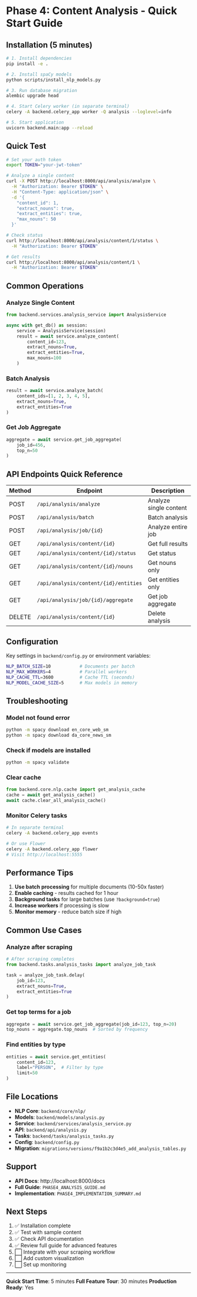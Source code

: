 # Phase 4: Content Analysis - Quick Start Guide

## Installation (5 minutes)

```bash
# 1. Install dependencies
pip install -e .

# 2. Install spaCy models
python scripts/install_nlp_models.py

# 3. Run database migration
alembic upgrade head

# 4. Start Celery worker (in separate terminal)
celery -A backend.celery_app worker -Q analysis --loglevel=info

# 5. Start application
uvicorn backend.main:app --reload
```

## Quick Test

```bash
# Set your auth token
export TOKEN="your-jwt-token"

# Analyze a single content
curl -X POST http://localhost:8000/api/analysis/analyze \
  -H "Authorization: Bearer $TOKEN" \
  -H "Content-Type: application/json" \
  -d '{
    "content_id": 1,
    "extract_nouns": true,
    "extract_entities": true,
    "max_nouns": 50
  }'

# Check status
curl http://localhost:8000/api/analysis/content/1/status \
  -H "Authorization: Bearer $TOKEN"

# Get results
curl http://localhost:8000/api/analysis/content/1 \
  -H "Authorization: Bearer $TOKEN"
```

## Common Operations

### Analyze Single Content

```python
from backend.services.analysis_service import AnalysisService

async with get_db() as session:
    service = AnalysisService(session)
    result = await service.analyze_content(
        content_id=123,
        extract_nouns=True,
        extract_entities=True,
        max_nouns=100
    )
```

### Batch Analysis

```python
result = await service.analyze_batch(
    content_ids=[1, 2, 3, 4, 5],
    extract_nouns=True,
    extract_entities=True
)
```

### Get Job Aggregate

```python
aggregate = await service.get_job_aggregate(
    job_id=456,
    top_n=50
)
```

## API Endpoints Quick Reference

| Method | Endpoint | Description |
|--------|----------|-------------|
| POST | `/api/analysis/analyze` | Analyze single content |
| POST | `/api/analysis/batch` | Batch analysis |
| POST | `/api/analysis/job/{id}` | Analyze entire job |
| GET | `/api/analysis/content/{id}` | Get full results |
| GET | `/api/analysis/content/{id}/status` | Get status |
| GET | `/api/analysis/content/{id}/nouns` | Get nouns only |
| GET | `/api/analysis/content/{id}/entities` | Get entities only |
| GET | `/api/analysis/job/{id}/aggregate` | Get job aggregate |
| DELETE | `/api/analysis/content/{id}` | Delete analysis |

## Configuration

Key settings in `backend/config.py` or environment variables:

```bash
NLP_BATCH_SIZE=10           # Documents per batch
NLP_MAX_WORKERS=4           # Parallel workers
NLP_CACHE_TTL=3600          # Cache TTL (seconds)
NLP_MODEL_CACHE_SIZE=5      # Max models in memory
```

## Troubleshooting

### Model not found error

```bash
python -m spacy download en_core_web_sm
python -m spacy download da_core_news_sm
```

### Check if models are installed

```bash
python -m spacy validate
```

### Clear cache

```python
from backend.core.nlp.cache import get_analysis_cache
cache = await get_analysis_cache()
await cache.clear_all_analysis_cache()
```

### Monitor Celery tasks

```bash
# In separate terminal
celery -A backend.celery_app events

# Or use Flower
celery -A backend.celery_app flower
# Visit http://localhost:5555
```

## Performance Tips

1. **Use batch processing** for multiple documents (10-50x faster)
2. **Enable caching** - results cached for 1 hour
3. **Background tasks** for large batches (use `?background=true`)
4. **Increase workers** if processing is slow
5. **Monitor memory** - reduce batch size if high

## Common Use Cases

### Analyze after scraping

```python
# After scraping completes
from backend.tasks.analysis_tasks import analyze_job_task

task = analyze_job_task.delay(
    job_id=123,
    extract_nouns=True,
    extract_entities=True
)
```

### Get top terms for a job

```python
aggregate = await service.get_job_aggregate(job_id=123, top_n=20)
top_nouns = aggregate.top_nouns  # Sorted by frequency
```

### Find entities by type

```python
entities = await service.get_entities(
    content_id=123,
    label="PERSON",  # Filter by type
    limit=50
)
```

## File Locations

- **NLP Core**: `backend/core/nlp/`
- **Models**: `backend/models/analysis.py`
- **Service**: `backend/services/analysis_service.py`
- **API**: `backend/api/analysis.py`
- **Tasks**: `backend/tasks/analysis_tasks.py`
- **Config**: `backend/config.py`
- **Migration**: `migrations/versions/f9a1b2c3d4e5_add_analysis_tables.py`

## Support

- **API Docs**: http://localhost:8000/docs
- **Full Guide**: `PHASE4_ANALYSIS_GUIDE.md`
- **Implementation**: `PHASE4_IMPLEMENTATION_SUMMARY.md`

## Next Steps

1. ✅ Installation complete
2. ✅ Test with sample content
3. ✅ Check API documentation
4. ✅ Review full guide for advanced features
5. ⬜ Integrate with your scraping workflow
6. ⬜ Add custom visualization
7. ⬜ Set up monitoring

---

**Quick Start Time**: 5 minutes
**Full Feature Tour**: 30 minutes
**Production Ready**: Yes
